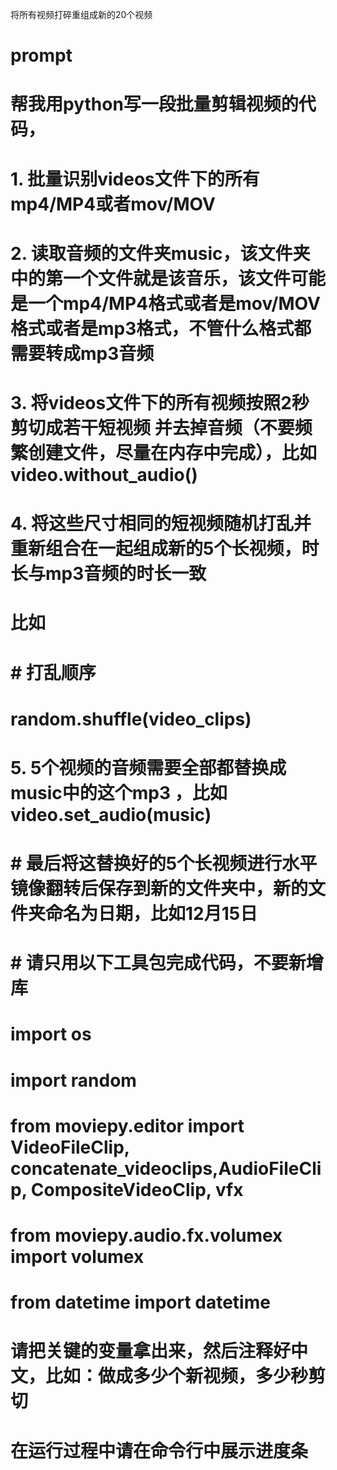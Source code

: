 将所有视频打碎重组成新的20个视频




# prompt
# 帮我用python写一段批量剪辑视频的代码，
# 1. 批量识别videos文件下的所有mp4/MP4或者mov/MOV
# 2. 读取音频的文件夹music，该文件夹中的第一个文件就是该音乐，该文件可能是一个mp4/MP4格式或者是mov/MOV格式或者是mp3格式，不管什么格式都需要转成mp3音频
# 3. 将videos文件下的所有视频按照2秒剪切成若干短视频 并去掉音频（不要频繁创建文件，尽量在内存中完成），比如video.without_audio() 
# 4. 将这些尺寸相同的短视频随机打乱并重新组合在一起组成新的5个长视频，时长与mp3音频的时长一致
# 比如
#     # 打乱顺序
#     random.shuffle(video_clips)

# 5. 5个视频的音频需要全部都替换成music中的这个mp3 ，比如 video.set_audio(music)

# # 最后将这替换好的5个长视频进行水平镜像翻转后保存到新的文件夹中，新的文件夹命名为日期，比如12月15日

# # 请只用以下工具包完成代码，不要新增库
# import os
# import random
# from moviepy.editor import VideoFileClip, concatenate_videoclips,AudioFileClip, CompositeVideoClip, vfx
# from moviepy.audio.fx.volumex import volumex
# from datetime import datetime

# 请把关键的变量拿出来，然后注释好中文，比如：做成多少个新视频，多少秒剪切
# 在运行过程中请在命令行中展示进度条